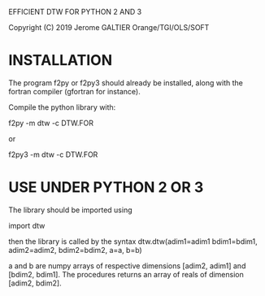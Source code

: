 EFFICIENT DTW FOR PYTHON 2 AND 3

Copyright (C) 2019 Jerome GALTIER Orange/TGI/OLS/SOFT

# INSTALLATION

The program f2py or f2py3 should already be installed, along with the fortran compiler (gfortran for instance).

Compile the python library with:

f2py -m dtw -c DTW.FOR

or

f2py3 -m dtw -c DTW.FOR

# USE UNDER PYTHON 2 OR 3

The library should be imported using

import dtw

then the library is called by the syntax dtw.dtw(adim1=adim1 bdim1=bdim1, adim2=adim2, bdim2=bdim2, a=a, b=b)

a and b are numpy arrays of respective dimensions [adim2, adim1] and [bdim2, bdim1].
The procedures returns an array of reals of dimension [adim2, bdim2].


